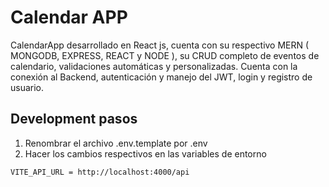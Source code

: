
# Calendar APP

CalendarApp desarrollado en React js, cuenta con su respectivo MERN ( MONGODB, EXPRESS, REACT y NODE ), su CRUD completo de eventos de calendario, validaciones automáticas y personalizadas.
Cuenta con la conexión al Backend, autenticación y manejo del JWT, login y registro de usuario.

## Development pasos
1. Renombrar el archivo .env.template por .env
2. Hacer los cambios respectivos en las variables de entorno


```
VITE_API_URL = http://localhost:4000/api

```

